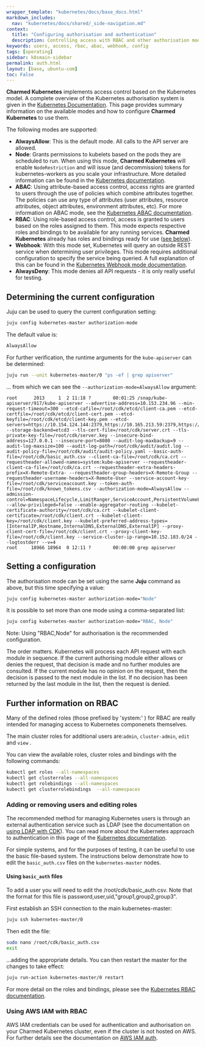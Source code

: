 ```yaml
---
wrapper_template: "kubernetes/docs/base_docs.html"
markdown_includes:
  nav: "kubernetes/docs/shared/_side-navigation.md"
context:
  title: "Configuring authorisation and authentication"
  description: Controlling access with RBAC and other authorisation modes.
keywords: users, access, rbac, abac, webhook, config
tags: [operating]
sidebar: k8smain-sidebar
permalink: auth.html
layout: [base, ubuntu-com]
toc: False
---
```


**Charmed Kubernetes** implements access
control based on the Kubernetes model. A complete overview of the Kubernetes
authorisation  system is given in the [Kubernetes Documentation][upstream-auth].
This page provides summary information on the available modes and how to configure
**Charmed Kubernetes** to use them.

 The following modes are supported:

 -  **AlwaysAllow**: This is the default mode. All calls to the API server are allowed.
 - **Node**: Grants permissions to kubelets based on the pods they are scheduled to run.
    When using this mode, **Charmed Kubernetes** will enable `NodeRestriction` and will issue (and
    decommission) tokens for kubernetes-workers as you scale your infrastructure.
    More detailed information can be found in the [Kubernetes documentation][node].
 - **ABAC**: Using attribute-based access control, access rights are granted to users
    through the use of policies which combine attributes together. The policies can use any
    type of attributes (user attributes, resource attributes, object attributes, environment
    attributes, etc). For more information on ABAC mode, see the
    [Kubernetes ABAC documentation][abac].
 - **RBAC**:  Using role-based access control, access is granted to users based on the
   roles assigned to them. This mode expects respective roles and bindings to be available
   for any running services. **Charmed Kubernetes** already has roles and bindings ready for use
   ([see below][roles]).
 - **Webhook**:  With this mode set, Kubernetes will query an outside REST service
   when determining user privileges. This mode requires additional configuration to
   specify the service being queried. A full explanation of this can be found in the
   [Kubernetes Webhook mode documentation][webhook].
 -  **AlwaysDeny**: This mode denies all API requests - it is only really useful for testing.

## Determining the current configuration

Juju can be used to query the current configuration setting:

```bash
juju config kubernetes-master authorization-mode
```

The default value is:
```bash
AlwaysAllow
```

For further verification, the runtime arguments for the `kube-apiserver` can be determined:

```bash
juju run --unit kubernetes-master/0 "ps -ef | grep apiserver"
```

... from which we can see the `--authorization-mode=AlwaysAllow` argument:

```
root      2013     1  2 11:18 ?        00:01:25 /snap/kube-apiserver/917/kube-apiserver --advertise-address=10.153.234.96 --min-request-timeout=300 --etcd-cafile=/root/cdk/etcd/client-ca.pem --etcd-certfile=/root/cdk/etcd/client-cert.pem --etcd-keyfile=/root/cdk/etcd/client-key.pem --etcd-servers=https://10.154.124.144:2379,https://10.165.213.59:2379,https://10.167.80.201:2379 --storage-backend=etcd3 --tls-cert-file=/root/cdk/server.crt --tls-private-key-file=/root/cdk/server.key --insecure-bind-address=127.0.0.1 --insecure-port=8080 --audit-log-maxbackup=9 --audit-log-maxsize=100 --audit-log-path=/root/cdk/audit/audit.log --audit-policy-file=/root/cdk/audit/audit-policy.yaml --basic-auth-file=/root/cdk/basic_auth.csv --client-ca-file=/root/cdk/ca.crt --requestheader-allowed-names=system:kube-apiserver --requestheader-client-ca-file=/root/cdk/ca.crt --requestheader-extra-headers-prefix=X-Remote-Extra- --requestheader-group-headers=X-Remote-Group --requestheader-username-headers=X-Remote-User --service-account-key-file=/root/cdk/serviceaccount.key --token-auth-file=/root/cdk/known_tokens.csv --authorization-mode=AlwaysAllow --admission-control=NamespaceLifecycle,LimitRanger,ServiceAccount,PersistentVolumeLabel,DefaultStorageClass,DefaultTolerationSeconds,MutatingAdmissionWebhook,ValidatingAdmissionWebhook,ResourceQuota --allow-privileged=false --enable-aggregator-routing --kubelet-certificate-authority=/root/cdk/ca.crt --kubelet-client-certificate=/root/cdk/client.crt --kubelet-client-key=/root/cdk/client.key --kubelet-preferred-address-types=[InternalIP,Hostname,InternalDNS,ExternalDNS,ExternalIP] --proxy-client-cert-file=/root/cdk/client.crt --proxy-client-key-file=/root/cdk/client.key --service-cluster-ip-range=10.152.183.0/24 --logtostderr --v=4
root     18966 18964  0 12:11 ?        00:00:00 grep apiserver
```

## Setting a configuration

The authorisation mode can be set using the same **Juju** command as above, but this
time specifying a value:

```bash
juju config kubernetes-master authorization-mode="Node"
```

It is possible to set more than one mode using a comma-separated list:

```bash
juju config kubernetes-master authorization-mode="RBAC, Node"
```

<div class="p-notification--positive"><p markdown="1" class="p-notification__response">
<span class="p-notification__status">Note:</span>
Using "RBAC,Node" for authorisation is the recommended configuration.
</p></div>

The order matters. Kubernetes will process each API request with each module in
sequence. If the current authorising module either allows or denies the
request, that decision is made and no further modules are consulted. If the
current module has no opinion on the request, then the decision is passed to
the next module in the list. If no decision has been returned by the last
module in the list, then the request is denied.



<a id='rbac'> </a>

## Further information on RBAC

Many of the defined roles (those prefixed by 'system:' ) for RBAC are really intended for
managing access to Kubernetes componenets themselves.

The main  cluster roles for additional users are:`admin`, `cluster-admin`, `edit` and `view` .

You can view the available roles,  cluster roles and bindings with the following commands:

```bash
kubectl get roles --all-namespaces
kubectl get clusterroles --all-namespaces
kubectl get rolebindings --all-namespaces
kubectl get clusterrolebindings  --all-namespaces
```

### Adding or removing users and editing roles

The recommended method for managing Kubernetes users is through an external
authentication service such as LDAP (see the documentation on
[using LDAP with CDK][docs-ldap]). You can read more about the Kubernetes
approach to authentication in this page of the
[Kubernetes documentation][upstream-authentication].

For simple systems, and for the purposes of testing, it can be useful to use the basic
file-based system. The instructions below demonstrate how to edit the `basic_auth.csv`
files on the `kubernetes-master` nodes.

#### Using `basic_auth` files

To add a user you will need to edit the /root/cdk/basic_auth.csv. Note that the
format for this file is password,user,uid,"group1,group2,group3".

First establish an SSH connection to the main kubernetes-master:

```bash
juju ssh kubernetes-master/0
```

Then edit the file:

```bash
sudo nano /root/cdk/basic_auth.csv
exit
```
...adding the appropriate details. You can then restart the master for the changes to take
effect:

```bash
juju run-action kubernetes-master/0 restart
```

For more detail on the roles and bindings, please see the
[Kubernetes RBAC documentation][rbac].

### Using AWS IAM with RBAC

AWS IAM credentials can be used for authentication and authorisation on your Charmed Kubernetes cluster, even if the cluster is not hosted on AWS. For further details see the documentation on [AWS IAM auth][aws-iam].

 <!-- LINKS -->


[upstream-auth]: https://kubernetes.io/docs/reference/access-authn-authz/authorization/
[upstream-authentication]: https://kubernetes.io/docs/reference/access-authn-authz/authentication/
[node]: https://kubernetes.io/docs/reference/access-authn-authz/node/
[abac]: https://kubernetes.io/docs/reference/access-authn-authz/abac/
[rbac]: https://kubernetes.io/docs/reference/access-authn-authz/rbac/
[webhook]: https://kubernetes.io/docs/reference/access-authn-authz/webhook/
[docs-ldap]: /kubernetes/docs/ldap
[roles]: #rbac
[aws-iam]: /kubernetes/docs/aws-iam-auth
